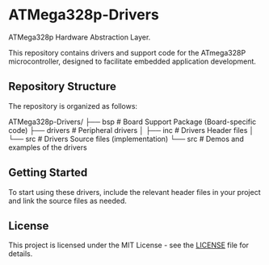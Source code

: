 # ATMega328p-Drivers
ATMega328p Hardware Abstraction Layer.

This repository contains drivers and support code for the ATmega328P microcontroller, designed to facilitate embedded application development.

## Repository Structure

The repository is organized as follows:

ATMega328p-Drivers/
├── bsp               # Board Support Package (Board-specific code)
├── drivers           # Peripheral drivers
│   ├── inc           # Drivers Header files
│   └── src           # Drivers Source files (implementation)
└── src               # Demos and examples of the drivers

## Getting Started

To start using these drivers, include the relevant header files in your project and link the source files as needed.

## License

This project is licensed under the MIT License - see the [LICENSE](LICENSE) file for details.